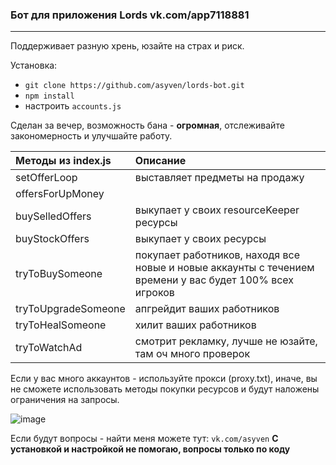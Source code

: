 ### Бот для приложения Lords vk.com/app7118881

---
Поддерживает разную хрень, юзайте на страх и риск.

Установка:
 - `git clone https://github.com/asyven/lords-bot.git`
 - `npm install`
 - настроить `accounts.js`

Сделан за вечер, возможность бана - **огромная**, отслеживайте закономерность и улучшайте работу.



| Методы из index.js  | Описание                                                                                                |
|:--------------------|:--------------------------------------------------------------------------------------------------------|
| setOfferLoop        | выставляет предметы на продажу                                                                          |
| offersForUpMoney    |                                                                                                         |
| buySelledOffers     | выкупает у своих resourceKeeper ресурсы                                                                 |
| buyStockOffers      | выкупает у своих ресурсы                                                                                |
| tryToBuySomeone     | покупает работников, находя все новые и новые аккаунты с течением времени у вас будет 100% всех игроков |
| tryToUpgradeSomeone | апгрейдит ваших работников                                                                              |
| tryToHealSomeone    | хилит ваших работников                                                                                  |
| tryToWatchAd        | смотрит рекламку, лучше не юзайте, там оч много проверок                                                |

Если у вас много аккаунтов -  используйте прокси (proxy.txt), иначе, вы не сможете использовать методы покупки ресурсов и будут наложены ограничения на запросы.

![image](https://user-images.githubusercontent.com/10788200/125051274-76143f80-e0ab-11eb-95f9-e4ea1c64678d.png)


Если будут вопросы - найти меня можете тут: `vk.com/asyven`
**С установкой и настройкой не помогаю, вопросы только по коду**
